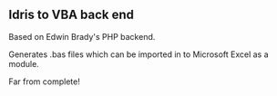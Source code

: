 Idris to VBA back end
---------------------

Based on Edwin Brady's PHP backend.

Generates .bas files which can be imported in to Microsoft Excel as a
module.

Far from complete!
